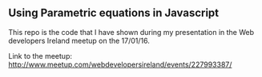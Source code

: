 ## Using Parametric equations in Javascript

This repo is the code that I have shown during my presentation
in the Web developers Ireland meetup on the 17/01/16.

Link to the meetup: http://www.meetup.com/webdevelopersireland/events/227993387/